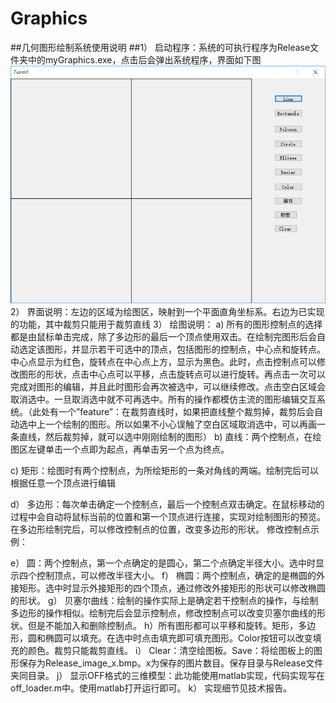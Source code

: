 # Graphics
##几何图形绘制系统使用说明
##1）	启动程序：系统的可执行程序为Release文件夹中的myGraphics.exe，点击后会弹出系统程序，界面如下图
 ![avator](https://github.com/SamLee-dedeboy/picturesURL/blob/master/1.png)
2）	界面说明：左边的区域为绘图区，映射到一个平面直角坐标系。右边为已实现的功能，其中裁剪只能用于裁剪直线
3）	绘图说明：
a)	所有的图形控制点的选择都是由鼠标单击完成，除了多边形的最后一个顶点使用双击。在绘制完图形后会自动选定该图形，并显示若干可选中的顶点，包括图形的控制点，中心点和旋转点。中心点显示为红色，旋转点在中心点上方，显示为黑色。此时，点击控制点可以修改图形的形状，点击中心点可以平移，点击旋转点可以进行旋转。再点击一次可以完成对图形的编辑，并且此时图形会再次被选中，可以继续修改。点击空白区域会取消选中。一旦取消选中就不可再选中。所有的操作都模仿主流的图形编辑交互系统。（此处有一个”feature”：在裁剪直线时，如果把直线整个裁剪掉，裁剪后会自动选中上一个绘制的图形。所以如果不小心误触了空白区域取消选中，可以再画一条直线，然后裁剪掉，就可以选中刚刚绘制的图形）
b)	直线：两个控制点，在绘图区左键单击一个点即为起点，再单击另一个点为终点。
 

c)	矩形：绘图时有两个控制点，为所绘矩形的一条对角线的两端。绘制完后可以根据任意一个顶点进行编辑
 
d） 多边形：每次单击确定一个控制点，最后一个控制点双击确定。在鼠标移动的过程中会自动将鼠标当前的位置和第一个顶点进行连接，实现对绘制图形的预览。在多边形绘制完后，可以修改控制点的位置，改变多边形的形状。
修改控制点示例：
  
 
e） 圆：两个控制点，第一个点确定的是圆心，第二个点确定半径大小。选中时显示四个控制顶点，可以修改半径大小。
f） 椭圆：两个控制点，确定的是椭圆的外接矩形。选中时显示外接矩形的四个顶点，通过修改外接矩形的形状可以修改椭圆的形状。
g） 贝塞尔曲线：绘制的操作实际上是确定若干控制点的操作，与绘制多边形的操作相似。绘制完后会显示控制点，修改控制点可以改变贝塞尔曲线的形状。但是不能加入和删除控制点。
h）所有图形都可以平移和旋转。矩形，多边形，圆和椭圆可以填充。在选中时点击填充即可填充图形。Color按钮可以改变填充的颜色。裁剪只能裁剪直线。
i） Clear：清空绘图板。Save：将绘图板上的图形保存为Release_image_x.bmp。x为保存的图片数目。保存目录与Release文件夹同目录。
j） 显示OFF格式的三维模型：此功能使用matlab实现，代码实现写在off_loader.m中。使用matlab打开运行即可。
k） 实现细节见技术报告。
